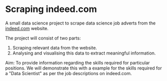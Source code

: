 # Scraping indeed.com

A small data science project to scrape data science job adverts from the [indeed.com](https://www.indeed.co.uk) website.

The project will consist of two parts: 
  1. Scraping relevant data from the website.
  2. Analysing and visualising this data to extract meaningful information.

Aim: To provide information regarding the skills required for particular positions. We will demonstrate this with a example for the skills required for a "Data Scientist" as per the job descriptions on indeed.com.
